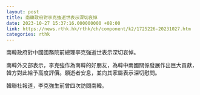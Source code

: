 ```yaml
---
layout: post
title: 南韓政府對李克強逝世表示深切哀悼
date: 2023-10-27 15:37:16.000000000 +08:00
link: https://news.rthk.hk/rthk/ch/component/k2/1725226-20231027.htm
categories: rthk
---
```


南韓政府對中國國務院前總理李克強逝世表示深切哀悼。

南韓外交部表示，李克強作為南韓的好朋友，為韓中兩國關係發展作出巨大貢獻，韓方對此給予高度評價。願逝者安息，並向其家屬表示深切慰問。

韓聯社報道，李克強生前曾四次訪問南韓。
